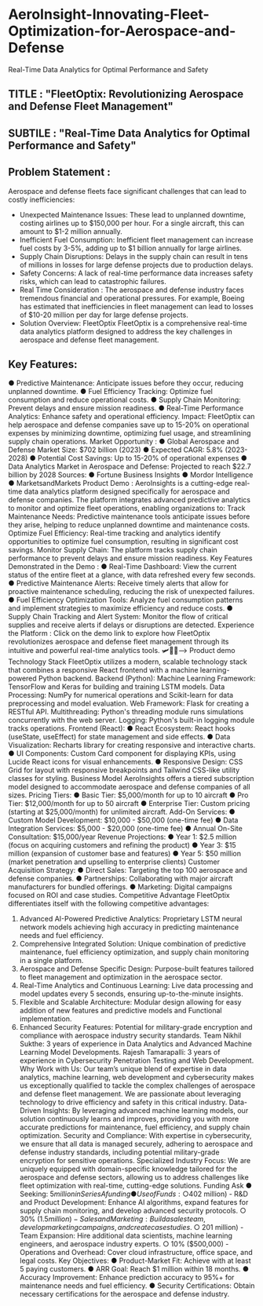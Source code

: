 # AeroInsight-Innovating-Fleet-Optimization-for-Aerospace-and-Defense
Real-Time Data Analytics for Optimal Performance and Safety

## TITLE : "FleetOptix: Revolutionizing Aerospace and Defense Fleet Management"
## SUBTILE : "Real-Time Data Analytics for Optimal Performance and Safety"
## Problem Statement :

Aerospace and defense fleets face significant challenges that can lead to costly inefficiencies:

- Unexpected Maintenance Issues: These lead to unplanned downtime, costing airlines up to $150,000 per hour. For a single aircraft, this can amount to $1-2 million annually.
- Inefficient Fuel Consumption: Inefficient fleet management can increase fuel costs by 3-5%, adding up to $1 billion annually for large airlines.
- Supply Chain Disruptions: Delays in the supply chain can result in tens of millions in losses for large defense projects due to production delays.
- Safety Concerns: A lack of real-time performance data increases safety risks, which can lead to catastrophic failures.
- Real Time Consideration : The aerospace and defense industry faces tremendous financial and operational pressures. For example, Boeing has estimated that inefficiencies in fleet management can lead to losses of $10-20 million per day for large defense projects.
- Solution Overview: FleetOptix FleetOptix is a comprehensive real-time data analytics platform designed to address the key challenges in aerospace and defense fleet management.


## Key Features:

● Predictive Maintenance: Anticipate issues before they occur, reducing unplanned downtime.
● Fuel Efficiency Tracking: Optimize fuel consumption and reduce operational costs.
● Supply Chain Monitoring: Prevent delays and ensure mission readiness.
● Real-Time Performance Analytics: Enhance safety and operational efficiency.
Impact:
FleetOptix can help aerospace and defense companies save up to 15-20%
on operational expenses by minimizing downtime, optimizing fuel usage,
and streamlining supply chain operations.
Market Opportunity :
● Global Aerospace and Defense Market Size: $702 billion (2023)
● Expected CAGR: 5.8% (2023-2028)
● Potential Cost Savings: Up to 15-20% of operational expenses
● Data Analytics Market in Aerospace and Defense: Projected to
reach $22.7 billion by 2028
Sources:
● Fortune Business Insights
● Mordor Intelligence
● MarketsandMarkets
Product Demo :
AeroInsights is a cutting-edge real-time data analytics platform designed
specifically for aerospace and defense companies. The platform integrates
advanced predictive analytics to monitor and optimize fleet operations,
enabling organizations to:
Track Maintenance Needs: Predictive maintenance tools anticipate
issues before they arise, helping to reduce unplanned downtime and
maintenance costs.
Optimize Fuel Efficiency: Real-time tracking and analytics identify
opportunities to optimize fuel consumption, resulting in significant cost
savings.
Monitor Supply Chain: The platform tracks supply chain performance to
prevent delays and ensure mission readiness.
Key Features Demonstrated in the Demo :
● Real-Time Dashboard: View the current status of the entire fleet at
a glance, with data refreshed every few seconds.
● Predictive Maintenance Alerts: Receive timely alerts that allow for
proactive maintenance scheduling, reducing the risk of unexpected
failures.
● Fuel Efficiency Optimization Tools: Analyze fuel consumption
patterns and implement strategies to maximize efficiency and
reduce costs.
● Supply Chain Tracking and Alert System: Monitor the flow of
critical supplies and receive alerts if delays or disruptions are
detected.
Experience the Platform :
Click on the demo link to explore how FleetOptix revolutionizes
aerospace and defense fleet management through its intuitive and
powerful real-time analytics tools.
🛩🚀🚡—-> Product demo
Technology Stack
FleetOptix utilizes a modern, scalable technology stack that combines a
responsive React frontend with a machine learning-powered Python
backend.
Backend (Python):
Machine Learning Framework: TensorFlow and Keras for building and
training LSTM models.
Data Processing: NumPy for numerical operations and Scikit-learn for
data preprocessing and model evaluation.
Web Framework: Flask for creating a RESTful API.
Multithreading: Python's threading module runs simulations
concurrently with the web server.
Logging: Python's built-in logging module tracks operations.
Frontend (React):
● React Ecosystem: React hooks (useState, useEffect) for state
management and side effects.
● Data Visualization: Recharts library for creating responsive and
interactive charts.
● UI Components: Custom Card component for displaying KPIs,
using Lucide React icons for visual enhancements.
● Responsive Design: CSS Grid for layout with responsive
breakpoints and Tailwind CSS-like utility classes for styling.
Business Model
AeroInsights offers a tiered subscription model designed to accommodate
aerospace and defense companies of all sizes.
Pricing Tiers:
● Basic Tier: $5,000/month for up to 10 aircraft
● Pro Tier: $12,000/month for up to 50 aircraft
● Enterprise Tier: Custom pricing (starting at $25,000/month) for
unlimited aircraft.
Add-On Services:
● Custom Model Development: $10,000 - $50,000 (one-time fee)
● Data Integration Services: $5,000 - $20,000 (one-time fee)
● Annual On-Site Consultation: $15,000/year
Revenue Projections:
● Year 1: $2.5 million (focus on acquiring customers and refining the
product)
● Year 3: $15 million (expansion of customer base and features)
● Year 5: $50 million (market penetration and upselling to enterprise
clients)
Customer Acquisition Strategy:
● Direct Sales: Targeting the top 100 aerospace and defense companies.
● Partnerships: Collaborating with major aircraft manufacturers for
bundled offerings.
● Marketing: Digital campaigns focused on ROI and case studies.
Competitive Advantage
FleetOptix differentiates itself with the following competitive advantages:
1. Advanced AI-Powered Predictive Analytics: Proprietary LSTM
neural network models achieving high accuracy in predicting
maintenance needs and fuel efficiency.
2. Comprehensive Integrated Solution: Unique combination of
predictive maintenance, fuel efficiency optimization, and supply
chain monitoring in a single platform.
3. Aerospace and Defense Specific Design: Purpose-built features
tailored to fleet management and optimization in the aerospace
sector.
4. Real-Time Analytics and Continuous Learning: Live data processing
and model updates every 5 seconds, ensuring up-to-the-minute
insights.
5. Flexible and Scalable Architecture: Modular design allowing for
easy addition of new features and predictive models and Functional
implementation.
6. Enhanced Security Features: Potential for military-grade encryption
and compliance with aerospace industry security standards.
Team
Nikhil Sukthe: 3 years of experience in Data Analytics and Advanced
Machine Learning Model Developments.
Rajesh Tamarapalli: 3 years of experience in Cybersecurity Penetration
Testing and Web Development.
Why Work with Us:
Our team’s unique blend of expertise in data analytics, machine learning,
web development and cybersecurity makes us exceptionally qualified to
tackle the complex challenges of aerospace and defense fleet
management. We are passionate about leveraging technology to drive
efficiency and safety in this critical industry.
Data-Driven Insights: By leveraging advanced machine learning models,
our solution continuously learns and improves, providing you with more
accurate predictions for maintenance, fuel efficiency, and supply chain
optimization.
Security and Compliance: With expertise in cybersecurity, we ensure that
all data is managed securely, adhering to aerospace and defense industry
standards, including potential military-grade encryption for sensitive
operations.
Specialized Industry Focus: We are uniquely equipped with
domain-specific knowledge tailored for the aerospace and defense
sectors, allowing us to address challenges like fleet optimization with
real-time, cutting-edge solutions.
Funding Ask
● Seeking: $5 million in Series A funding
● Use of Funds:
○ 40% ($2 million) - R&D and Product Development: Enhance AI
algorithms, expand features for supply chain monitoring, and
develop advanced security protocols.
○ 30% ($1.5 million) - Sales and Marketing: Build a sales team,
develop marketing campaigns, and create case studies.
○ 20% ($1 million) - Team Expansion: Hire additional data
scientists, machine learning engineers, and aerospace industry
experts.
○ 10% ($500,000) - Operations and Overhead: Cover cloud
infrastructure, office space, and legal costs.
Key Objectives:
● Product-Market Fit: Achieve with at least 5 paying customers.
● ARR Goal: Reach $1 million within 18 months.
● Accuracy Improvement: Enhance prediction accuracy to 95%+ for
maintenance needs and fuel efficiency.
● Security Certifications: Obtain necessary certifications for the
aerospace and defense industry.
